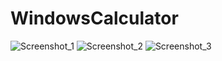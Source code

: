 # WindowsCalculator

![Screenshot_1](https://user-images.githubusercontent.com/79884348/183262638-c0176285-0202-4cc1-a448-1c3b758287af.png)
![Screenshot_2](https://user-images.githubusercontent.com/79884348/183262639-e3c6d847-337f-4ebe-ab9e-ab0c888dd0c6.png)
![Screenshot_3](https://user-images.githubusercontent.com/79884348/183262637-1501394f-4432-437f-9cf6-c5730d2dbd20.png)
